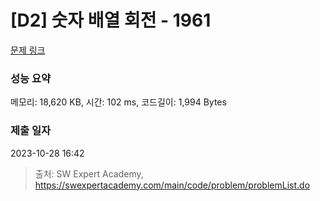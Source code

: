 # [D2] 숫자 배열 회전 - 1961 

[문제 링크](https://swexpertacademy.com/main/code/problem/problemDetail.do?contestProbId=AV5Pq-OKAVYDFAUq) 

### 성능 요약

메모리: 18,620 KB, 시간: 102 ms, 코드길이: 1,994 Bytes

### 제출 일자

2023-10-28 16:42



> 출처: SW Expert Academy, https://swexpertacademy.com/main/code/problem/problemList.do